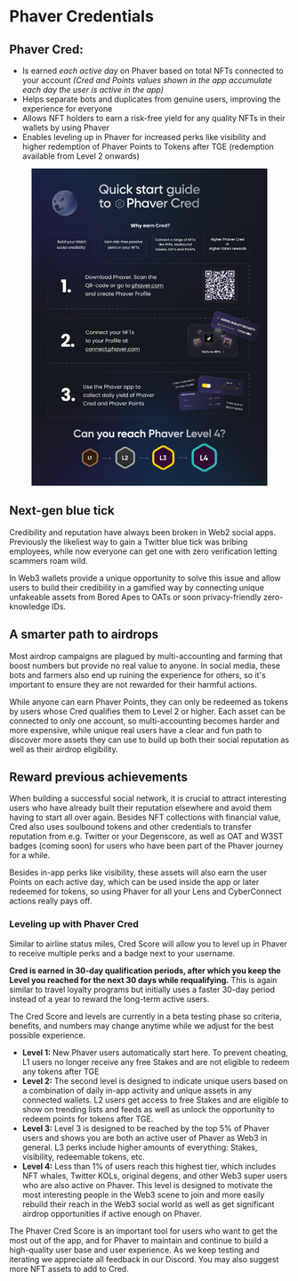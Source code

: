 # Phaver Credentials

## Phaver Cred:

* Is earned _each active day_ on Phaver based on total NFTs connected to your account _(Cred and Points values shown in the app accumulate each day the user is active in the app)_
* Helps separate bots and duplicates from genuine users, improving the experience for everyone
* Allows NFT holders to earn a risk-free yield for any quality NFTs in their wallets by using Phaver
* Enables leveling up in Phaver for increased perks like visibility and higher redemption of Phaver Points to Tokens after TGE (redemption available from Level 2 onwards)



<figure><img src="../../../.gitbook/assets/image.png" alt=""><figcaption></figcaption></figure>

## Next-gen blue tick

Credibility and reputation have always been broken in Web2 social apps. Previously the likeliest way to gain a Twitter blue tick was bribing employees, while now everyone can get one with zero verification letting scammers roam wild.&#x20;

In Web3 wallets provide a unique opportunity to solve this issue and allow users to build their credibility in a gamified way by connecting unique unfakeable assets from Bored Apes to OATs or soon privacy-friendly zero-knowledge IDs.&#x20;

## A smarter path to airdrops

Most airdrop campaigns are plagued by multi-accounting and farming that boost numbers but provide no real value to anyone. In social media, these bots and farmers also end up ruining the experience for others, so it's important to ensure they are not rewarded for their harmful actions.&#x20;

While anyone can earn Phaver Points, they can only be redeemed as tokens by users whose Cred qualifies them to Level 2 or higher. Each asset can be connected to only one account, so multi-accounting becomes harder and more expensive, while unique real users have a clear and fun path to discover more assets they can use to build up both their social reputation as well as their airdrop eligibility.&#x20;

## Reward previous achievements

When building a successful social network, it is crucial to attract interesting users who have already built their reputation elsewhere and avoid them having to start all over again. Besides NFT collections with financial value, Cred also uses soulbound tokens and other credentials to transfer reputation from e.g. Twitter or your Degenscore, as well as OAT and W3ST badges (coming soon) for users who have been part of the Phaver journey for a while.&#x20;

Besides in-app perks like visibility, these assets will also earn the user Points on each active day, which can be used inside the app or later redeemed for tokens, so using Phaver for all your Lens and CyberConnect actions really pays off.&#x20;

### Leveling up with Phaver Cred

Similar to airline status miles, Cred Score will allow you to level up in Phaver to receive multiple perks and a badge next to your username.&#x20;

**Cred is earned in 30-day qualification periods, after which you keep the Level you reached for the next 30 days while requalifying.** This is again similar to travel loyalty programs but initially uses a faster 30-day period instead of a year to reward the long-term active users.

The Cred Score and levels are currently in a beta testing phase so criteria, benefits, and numbers may change anytime while we adjust for the best possible experience.

* **Level 1:** New Phaver users automatically start here. To prevent cheating, L1 users no longer receive any free Stakes and are not eligible to redeem any tokens after TGE&#x20;
* **Level 2:** The second level is designed to indicate unique users based on a combination of daily in-app activity and unique assets in any connected wallets. L2 users get access to free Stakes and are eligible to show on trending lists and feeds as well as unlock the opportunity to redeem points for tokens after TGE.
* **Level 3:** Level 3 is designed to be reached by the top 5% of Phaver users and shows you are both an active user of Phaver as Web3 in general. L3 perks include higher amounts of everything: Stakes, visibility, redeemable tokens, etc.
* **Level 4:** Less than 1% of users reach this highest tier, which includes NFT whales, Twitter KOLs, original degens, and other Web3 super users who are also active on Phaver. This level is designed to motivate the most interesting people in the Web3 scene to join and more easily rebuild their reach in the Web3 social world as well as get significant airdrop opportunities if active enough on Phaver.

The Phaver Cred Score is an important tool for users who want to get the most out of the app, and for Phaver to maintain and continue to build a high-quality user base and user experience. As we keep testing and iterating we appreciate all feedback in our Discord. You may also suggest more NFT assets to add to Cred.
